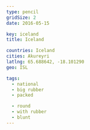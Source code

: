 ```yaml
---
type: pencil
gridSize: 2
date: 2016-05-15

key: iceland
title: Iceland

countries: Iceland
cities: Akureyri
latlng: 65.688642, -18.101290
geo: ISL

tags:
  - national
  - big rubber
  - packed

  - round
  - with rubber
  - blunt
---
```

